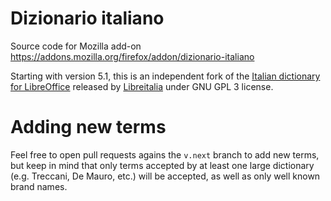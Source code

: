 # Dizionario italiano

Source code for Mozilla add-on
https://addons.mozilla.org/firefox/addon/dizionario-italiano

Starting with version 5.1, this is an independent fork of the [Italian dictionary for LibreOffice](https://git.libreoffice.org/dictionaries/+/refs/heads/master/it_IT/) released by [Libreitalia](https://libreitalia.org) under GNU GPL 3 license.

# Adding new terms

Feel free to open pull requests agains the `v.next` branch to add new terms,
but keep in mind that only terms accepted by at least one large dictionary
(e.g. Treccani, De Mauro, etc.) will be accepted, as well as only well known
brand names.
